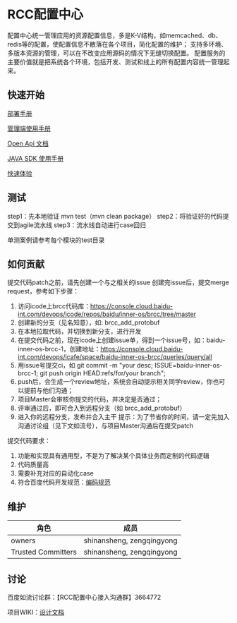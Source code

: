# RCC配置中心
配置中心统一管理应用的资源配置信息，多是K-V结构，如memcached、db、redis等的配置，使配置信息不散落在各个项目，简化配置的维护；
支持多环境、多版本资源的管理，可以在不改变应用源码的情况下无缝切换配置。
配置服务的主要价值就是把系统各个环境，包括开发、测试和线上的所有配置内容统一管理起来。

## 快速开始

[部署手册](./doc/deploy-guide.md)

[管理端使用手册](./doc/manage-guide.md)

[Open Api 文档](./doc/open-api.md)

[JAVA SDK 使用手册](./doc/java-sdk-guide.md)

[快速体验](http://rcc2.baidu-int.com/#/login) 

## 测试
step1：先本地验证 mvn test（mvn clean package）
step2：将验证好的代码提交到agile流水线
step3：流水线自动进行case回归

单测案例请参考每个模块的test目录

## 如何贡献
提交代码patch之前，请先创建一个与之相关的issue
创建完issue后，提交merge request，参考如下步骤：
1. 访问icode上brcc代码库：https://console.cloud.baidu-int.com/devops/icode/repos/baidu/inner-os/brcc/tree/master
2. 创建新的分支（见名知意），如: brcc_add_protobuf
3. 在本地拉取代码，并切换到新分支，进行开发
4. 在提交代码之前，现在icode上创建issue单，得到一个issue号，如：baidu-inner-os-brcc-1，创建地址：https://console.cloud.baidu-int.com/devops/icafe/space/baidu-inner-os-brcc/queries/query/all
5. 用issue号提交ci，如 git commit -m "your desc; ISSUE=baidu-inner-os-brcc-1; git push origin HEAD:refs/for/your branch";
6. push后，会生成一个review地址，系统会自动提示相关同学review，你也可以提前与他们沟通；
7. 项目Master会审核你提交的代码，并决定是否通过；
8. 评审通过后，即可合入到远程分支（如 brcc_add_protobuf）
9. 进入你的远程分支，发布并合入主干
提示：为了节省你的时间，请一定先加入沟通讨论组（见下文如流号），与项目Master沟通后在提交patch

提交代码要求：
1. 功能和实现具有通用型，不是为了解决某个具体业务而定制的代码逻辑
2. 代码质量高
3. 需要补充对应的自动化case
4. 符合百度代码开发规范：[编码规范](http://wiki.baidu.com/pages/viewpage.action?pageId=706204530)


## 维护
角色 | 成员
---|---
owners|shinansheng, zengqingyong
Trusted Committers| shinansheng, zengqingyong

## 讨论

百度如流讨论群：【RCC配置中心接入沟通群】3664772

项目WIKI：[设计文档](http://wiki.baidu.com/pages/viewpage.action?pageId=1350573564)

